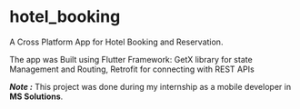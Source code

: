 # hotel_booking
A Cross Platform App for Hotel Booking and Reservation.

The app was Built using Flutter Framework: GetX library for state Management and Routing, Retrofit for connecting with REST APIs


***Note :***  This project was done during my internship as a mobile developer in **MS Solutions**.
